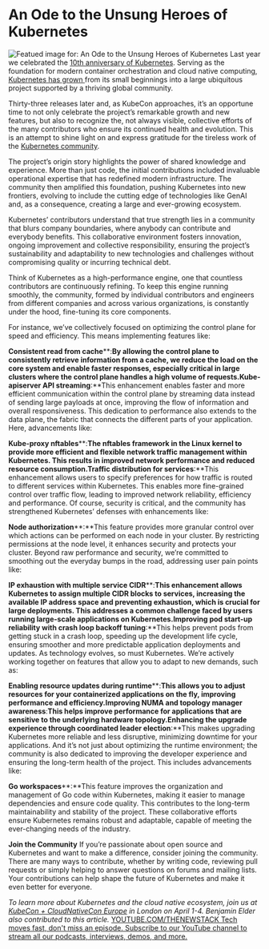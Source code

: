 # An Ode to the Unsung Heroes of Kubernetes
![Featued image for: An Ode to the Unsung Heroes of Kubernetes](https://cdn.thenewstack.io/media/2025/03/d1489308-heart-1024x576.jpg)
Last year we celebrated the [10th anniversary of Kubernetes](https://thenewstack.io/10-years-of-kubernetes-past-present-and-future/). Serving as the foundation for modern container orchestration and cloud native computing, [Kubernetes has grown ](https://thenewstack.io/at-kubernetes-10th-anniversary-in-mountain-view-history-remembered/)from its small beginnings into a large ubiquitous project supported by a thriving global community.

Thirty-three releases later and, as KubeCon approaches, it’s an opportune time to not only celebrate the project’s remarkable growth and new features, but also to recognize the, not always visible, collective efforts of the many contributors who ensure its continued health and evolution. This is an attempt to shine light on and express gratitude for the tireless work of the [Kubernetes community](https://thenewstack.io/how-the-kubernetes-community-celebrated-its-10th-anniversary/).

The project’s origin story highlights the power of shared knowledge and experience. More than just code, the initial contributions included invaluable operational expertise that has redefined modern infrastructure. The community then amplified this foundation, pushing Kubernetes into new frontiers, evolving to include the cutting edge of technologies like GenAI and, as a consequence, creating a large and ever-growing ecosystem.

Kubernetes’ contributors understand that true strength lies in a community that blurs company boundaries, where anybody can contribute and everybody benefits. This collaborative environment fosters innovation, ongoing improvement and collective responsibility, ensuring the project’s sustainability and adaptability to new technologies and challenges without compromising quality or incurring technical debt.

Think of Kubernetes as a high-performance engine, one that countless contributors are continuously refining. To keep this engine running smoothly, the community, formed by individual contributors and engineers from different companies and across various organizations, is constantly under the hood, fine-tuning its core components.

For instance, we’ve collectively focused on optimizing the control plane for speed and efficiency. This means implementing features like:

**Consistent read from cache****:**By allowing the control plane to consistently retrieve information from a cache, we reduce the load on the core system and enable faster responses, especially critical in large clusters where the control plane handles a high volume of requests.**Kube-apiserver API streaming****:**This enhancement enables faster and more efficient communication within the control plane by streaming data instead of sending large payloads at once, improving the flow of information and overall responsiveness.
This dedication to performance also extends to the data plane, the fabric that connects the different parts of your application. Here, advancements like:

**Kube-proxy nftables****:**The nftables framework in the Linux kernel to provide more efficient and flexible network traffic management within Kubernetes. This results in improved network performance and reduced resource consumption.**Traffic distribution for services****:**This enhancement allows users to specify preferences for how traffic is routed to different services within Kubernetes. This enables more fine-grained control over traffic flow, leading to improved network reliability, efficiency and performance.
Of course, security is critical, and the community has strengthened Kubernetes’ defenses with enhancements like:

**Node authorization****:**This feature provides more granular control over which actions can be performed on each node in your cluster. By restricting permissions at the node level, it enhances security and protects your cluster.
Beyond raw performance and security, we’re committed to smoothing out the everyday bumps in the road, addressing user pain points like:

**IP exhaustion with multiple service CIDR****:**This enhancement allows Kubernetes to assign multiple CIDR blocks to services, increasing the available IP address space and preventing exhaustion, which is crucial for large deployments. This addresses a common challenge faced by users running large-scale applications on Kubernetes.**Improving pod start-up reliability with crash loop backoff tuning****:**This helps prevent pods from getting stuck in a crash loop, speeding up the development life cycle, ensuring smoother and more predictable application deployments and updates.
As technology evolves, so must Kubernetes. We’re actively working together on features that allow you to adapt to new demands, such as:

**Enabling resource updates during runtime****:**This allows you to adjust resources for your containerized applications on the fly, improving performance and efficiency.**Improving NUMA and topology manager awareness****:**This helps improve performance for applications that are sensitive to the underlying hardware topology.**Enhancing the upgrade experience through coordinated leader election****:**This makes upgrading Kubernetes more reliable and less disruptive, minimizing downtime for your applications.
And it’s not just about optimizing the runtime environment; the community is also dedicated to improving the developer experience and ensuring the long-term health of the project. This includes advancements like:

**Go workspaces****:**This feature improves the organization and management of Go code within Kubernetes, making it easier to manage dependencies and ensure code quality. This contributes to the long-term maintainability and stability of the project.
These collaborative efforts ensure Kubernetes remains robust and adaptable, capable of meeting the ever-changing needs of the industry.

**Join the Community**
If you’re passionate about open source and Kubernetes and want to make a difference, consider joining the community. There are many ways to contribute, whether by writing code, reviewing pull requests or simply helping to answer questions on forums and mailing lists. Your contributions can help shape the future of Kubernetes and make it even better for everyone.

*To learn more about Kubernetes and the cloud native ecosystem, join us at *[KubeCon + CloudNativeCon Europe](https://events.linuxfoundation.org/kubecon-cloudnativecon-europe/)* in London on April 1-4.*
*Benjamin Elder also contributed to this article.*
[
YOUTUBE.COM/THENEWSTACK
Tech moves fast, don't miss an episode. Subscribe to our YouTube
channel to stream all our podcasts, interviews, demos, and more.
](https://youtube.com/thenewstack?sub_confirmation=1)